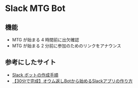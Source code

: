 # Slack MTG Bot

## 機能

* MTG が始まる 4 時間前に出欠確認
* MTG が始まる 2 分前に参加のためのリンクをアナウンス

## 参考にしたサイト

* [Slack ボットの作成手順](https://qiita.com/odm_knpr0122/items/04c342ec8d9fe85e0fe9)
* [【30分で完成】オウム返しBotから始めるSlackアプリの作り方](https://www.pci-sol.com/business/service/product/blog/lets-make-slack-app/)
